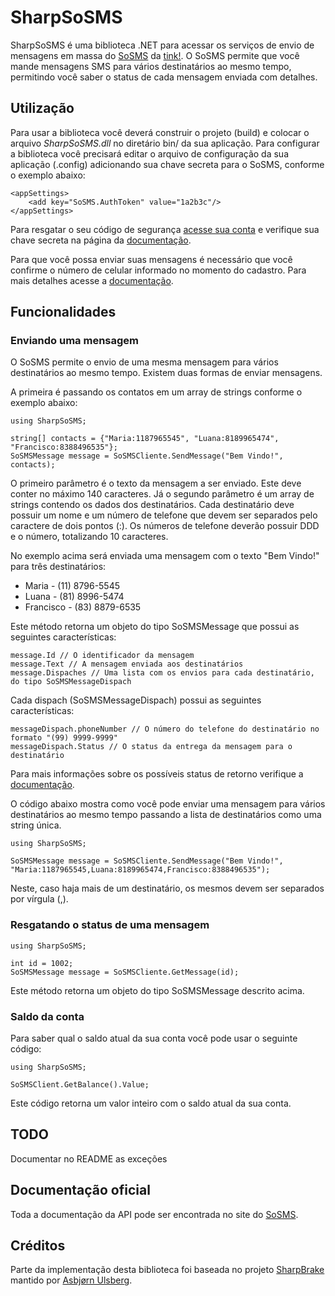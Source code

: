 # SharpSoSMS

SharpSoSMS é uma biblioteca .NET para acessar os serviços de envio de mensagens em massa do [SoSMS](http://sosms.com.br) da [tink!](http://tink.com.br).
O SoSMS permite que você mande mensagens SMS para vários destinatários ao mesmo tempo, permitindo você saber o status de cada mensagem enviada com detalhes.

## Utilização
Para usar a biblioteca você deverá construir o projeto (build) e colocar o arquivo *SharpSoSMS.dll* no diretário bin/ da sua aplicação.
Para configurar a biblioteca você precisará editar o arquivo de configuração da sua aplicação (.config) adicionando sua chave secreta para o SoSMS, conforme o exemplo abaixo:

	<appSettings>
		<add key="SoSMS.AuthToken" value="1a2b3c"/>
	</appSettings>

Para resgatar o seu código de segurança [acesse sua conta](http://sosms.com.br/usuarios/acessar) e verifique sua chave secreta na página da [documentação](http://sosms.com.br/pagina/documentacao#chave).

Para que você possa enviar suas mensagens é necessário que você confirme o número de celular informado no momento do cadastro. Para mais detalhes acesse a [documentação](http://sosms.com.br/pagina/documentacao#ativacao).

## Funcionalidades

### Enviando uma mensagem

O SoSMS permite o envio de uma mesma mensagem para vários destinatários ao mesmo tempo. Existem duas formas de enviar mensagens.

A primeira é passando os contatos em um array de strings conforme o exemplo abaixo:

	using SharpSoSMS;

	string[] contacts = {"Maria:1187965545", "Luana:8189965474", "Francisco:8388496535"};
	SoSMSMessage message = SoSMSCliente.SendMessage("Bem Vindo!", contacts);

O primeiro parâmetro é o texto da mensagem a ser enviado. Este deve conter no máximo 140 caracteres. Já o segundo parâmetro é um array de strings contendo os dados dos destinatários.
Cada destinatário deve possuir um nome e um número de telefone que devem ser separados pelo caractere de dois pontos (:). 
Os números de telefone deverão possuir DDD e o número, totalizando 10 caracteres.

No exemplo acima será enviada uma mensagem com o texto "Bem Vindo!" para três destinatários:

 - Maria - (11) 8796-5545
 - Luana - (81) 8996-5474
 - Francisco - (83) 8879-6535

Este método retorna um objeto do tipo SoSMSMessage que possui as seguintes características:

    message.Id // O identificador da mensagem
	message.Text // A mensagem enviada aos destinatários
	message.Dispaches // Uma lista com os envios para cada destinatário, do tipo SoSMSMessageDispach

Cada dispach (SoSMSMessageDispach) possui as seguintes características:

    messageDispach.phoneNumber // O número do telefone do destinatário no formato "(99) 9999-9999"
	messageDispach.Status // O status da entrega da mensagem para o destinatário

Para mais informações sobre os possíveis status de retorno verifique a [documentação](http://sosms.com.br/pagina/documentacao#resposta).

O código abaixo mostra como você pode enviar uma mensagem para vários destinatários ao mesmo tempo passando a lista de destinatários como uma string única.

	using SharpSoSMS;

	SoSMSMessage message = SoSMSCliente.SendMessage("Bem Vindo!", "Maria:1187965545,Luana:8189965474,Francisco:8388496535");

Neste, caso haja mais de um destinatário, os mesmos devem ser separados por vírgula (,).

### Resgatando o status de uma mensagem

	using SharpSoSMS;

	int id = 1002;
	SoSMSMessage message = SoSMSCliente.GetMessage(id);

Este método retorna um objeto do tipo SoSMSMessage descrito acima.

### Saldo da conta

Para saber qual o saldo atual da sua conta você pode usar o seguinte código:

	using SharpSoSMS;

	SoSMSClient.GetBalance().Value;

Este código retorna um valor inteiro com o saldo atual da sua conta.

## TODO
Documentar no README as exceções

## Documentação oficial
Toda a documentação da API pode ser encontrada no site do [SoSMS](http://sosms.com.br/pagina/documentacao).

## Créditos
Parte da implementação desta biblioteca foi baseada no projeto [SharpBrake](https://github.com/asbjornu/SharpBrake) mantido por [Asbjørn Ulsberg](https://github.com/asbjornu).